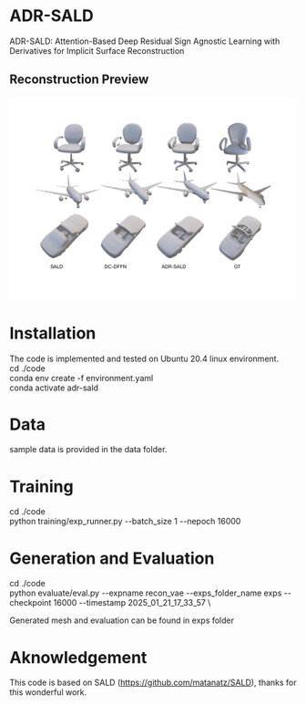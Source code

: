 # ADR-SALD
ADR-SALD: Attention-Based Deep Residual Sign Agnostic Learning with Derivatives for Implicit Surface Reconstruction 
## Reconstruction Preview
![plot](https://github.com/basher8488881/ADR-SALD/blob/main/shapenet_imgAll_1.png)
# Installation 
The code is implemented and tested on Ubuntu 20.4 linux environment.\
cd ./code \
conda env create -f environment.yaml \
conda activate adr-sald 
# Data 
sample data is provided in the data folder. 
# Training 
cd ./code \
python training/exp_runner.py --batch_size 1 --nepoch 16000
# Generation and Evaluation
cd ./code \
python evaluate/eval.py --expname recon_vae --exps_folder_name exps --checkpoint 16000 --timestamp 2025_01_21_17_33_57 \

Generated mesh and evaluation can be found in exps folder 

# Aknowledgement 
This code is based on SALD (https://github.com/matanatz/SALD), thanks for this wonderful work.
